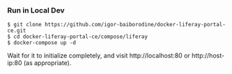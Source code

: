 ### Run in Local Dev

```console
$ git clone https://github.com/igor-baiborodine/docker-liferay-portal-ce.git
$ cd docker-liferay-portal-ce/compose/liferay   
$ docker-compose up -d
```
Wait for it to initialize completely, and visit http://localhost:80 or http://host-ip:80 (as appropriate).
